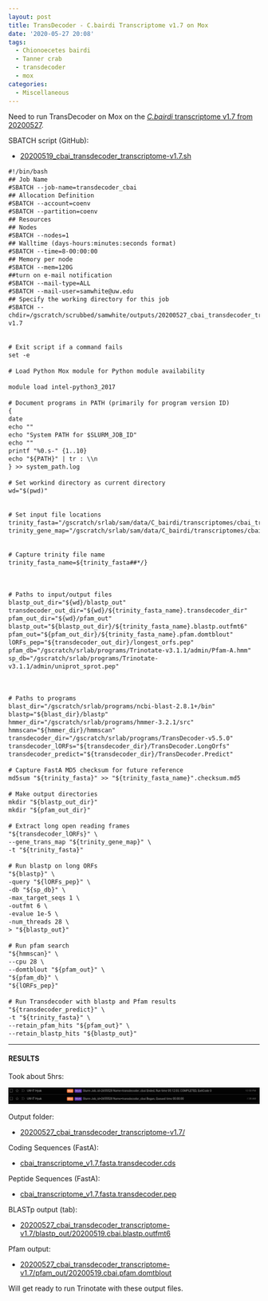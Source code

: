```yaml
---
layout: post
title: TransDecoder - C.bairdi Transcriptome v1.7 on Mox
date: '2020-05-27 20:08'
tags:
  - Chionoecetes bairdi
  - Tanner crab
  - transdecoder
  - mox
categories:
  - Miscellaneous
---
```

Need to run TransDecoder on Mox on the [_C.bairdi_ transcriptome v1.7 from 20200527](https://robertslab.github.io/sams-notebook/2020/05/27/Transcriptome-Assembly---C.bairdi-All-Pooled-Arthropoda-only-RNAseq-Data-with-Trinity-on-Mox.html).



SBATCH script (GitHub):

- [20200519_cbai_transdecoder_transcriptome-v1.7.sh](https://github.com/RobertsLab/sams-notebook/blob/master/sbatch_scripts/20200519_cbai_transdecoder_transcriptome-v1.7.sh)

```shell
#!/bin/bash
## Job Name
#SBATCH --job-name=transdecoder_cbai
## Allocation Definition
#SBATCH --account=coenv
#SBATCH --partition=coenv
## Resources
## Nodes
#SBATCH --nodes=1
## Walltime (days-hours:minutes:seconds format)
#SBATCH --time=8-00:00:00
## Memory per node
#SBATCH --mem=120G
##turn on e-mail notification
#SBATCH --mail-type=ALL
#SBATCH --mail-user=samwhite@uw.edu
## Specify the working directory for this job
#SBATCH --chdir=/gscratch/scrubbed/samwhite/outputs/20200527_cbai_transdecoder_transcriptome-v1.7


# Exit script if a command fails
set -e

# Load Python Mox module for Python module availability

module load intel-python3_2017

# Document programs in PATH (primarily for program version ID)
{
date
echo ""
echo "System PATH for $SLURM_JOB_ID"
echo ""
printf "%0.s-" {1..10}
echo "${PATH}" | tr : \\n
} >> system_path.log

# Set workind directory as current directory
wd="$(pwd)"


# Set input file locations
trinity_fasta="/gscratch/srlab/sam/data/C_bairdi/transcriptomes/cbai_transcriptome_v1.7.fasta"
trinity_gene_map="/gscratch/srlab/sam/data/C_bairdi/transcriptomes/cbai_transcriptome_v1.7.fasta.gene_trans_map"


# Capture trinity file name
trinity_fasta_name=${trinity_fasta##*/}



# Paths to input/output files
blastp_out_dir="${wd}/blastp_out"
transdecoder_out_dir="${wd}/${trinity_fasta_name}.transdecoder_dir"
pfam_out_dir="${wd}/pfam_out"
blastp_out="${blastp_out_dir}/${trinity_fasta_name}.blastp.outfmt6"
pfam_out="${pfam_out_dir}/${trinity_fasta_name}.pfam.domtblout"
lORFs_pep="${transdecoder_out_dir}/longest_orfs.pep"
pfam_db="/gscratch/srlab/programs/Trinotate-v3.1.1/admin/Pfam-A.hmm"
sp_db="/gscratch/srlab/programs/Trinotate-v3.1.1/admin/uniprot_sprot.pep"



# Paths to programs
blast_dir="/gscratch/srlab/programs/ncbi-blast-2.8.1+/bin"
blastp="${blast_dir}/blastp"
hmmer_dir="/gscratch/srlab/programs/hmmer-3.2.1/src"
hmmscan="${hmmer_dir}/hmmscan"
transdecoder_dir="/gscratch/srlab/programs/TransDecoder-v5.5.0"
transdecoder_lORFs="${transdecoder_dir}/TransDecoder.LongOrfs"
transdecoder_predict="${transdecoder_dir}/TransDecoder.Predict"

# Capture FastA MD5 checksum for future reference
md5sum "${trinity_fasta}" >> "${trinity_fasta_name}".checksum.md5

# Make output directories
mkdir "${blastp_out_dir}"
mkdir "${pfam_out_dir}"

# Extract long open reading frames
"${transdecoder_lORFs}" \
--gene_trans_map "${trinity_gene_map}" \
-t "${trinity_fasta}"

# Run blastp on long ORFs
"${blastp}" \
-query "${lORFs_pep}" \
-db "${sp_db}" \
-max_target_seqs 1 \
-outfmt 6 \
-evalue 1e-5 \
-num_threads 28 \
> "${blastp_out}"

# Run pfam search
"${hmmscan}" \
--cpu 28 \
--domtblout "${pfam_out}" \
"${pfam_db}" \
"${lORFs_pep}"

# Run Transdecoder with blastp and Pfam results
"${transdecoder_predict}" \
-t "${trinity_fasta}" \
--retain_pfam_hits "${pfam_out}" \
--retain_blastp_hits "${blastp_out}"
```


---

#### RESULTS

Took about 5hrs:

![cbai v1.7 transdecoder runtime](https://github.com/RobertsLab/sams-notebook/blob/master/images/screencaps/20200527_cbai_transdecoder_transcriptome-v1.7_runtime.png?raw=true)

Output folder:

- [20200527_cbai_transdecoder_transcriptome-v1.7/](https://gannet.fish.washington.edu/Atumefaciens/20200527_cbai_transdecoder_transcriptome-v1.7/)

Coding Sequences (FastA):

- [cbai_transcriptome_v1.7.fasta.transdecoder.cds](https://gannet.fish.washington.edu/Atumefaciens/20200527_cbai_transdecoder_transcriptome-v1.7/cbai_transcriptome_v1.7.fasta.transdecoder.cds)

Peptide Sequences (FastA):

- [cbai_transcriptome_v1.7.fasta.transdecoder.pep](https://gannet.fish.washington.edu/Atumefaciens/20200527_cbai_transdecoder_transcriptome-v1.7/cbai_transcriptome_v1.7.fasta.transdecoder.pep)

BLASTp output (tab):

- [20200527_cbai_transdecoder_transcriptome-v1.7/blastp_out/20200519.cbai.blastp.outfmt6](https://gannet.fish.washington.edu/Atumefaciens/20200527_cbai_transdecoder_transcriptome-v1.7/blastp_out/20200519.cbai.blastp.outfmt6)

Pfam output:

- [20200527_cbai_transdecoder_transcriptome-v1.7/pfam_out/20200519.cbai.pfam.domtblout](https://gannet.fish.washington.edu/Atumefaciens/20200527_cbai_transdecoder_transcriptome-v1.7/pfam_out/20200519.cbai.pfam.domtblout)

Will get ready to run Trinotate with these output files.
